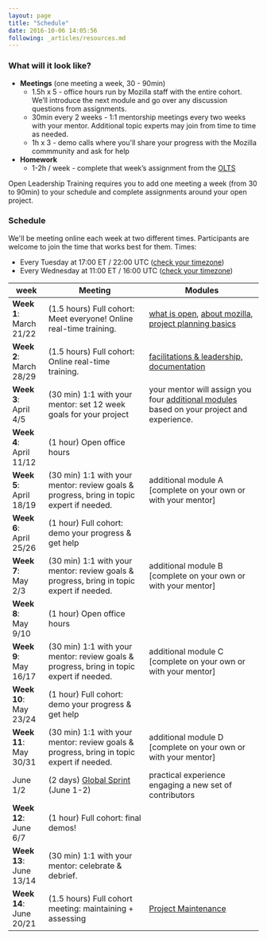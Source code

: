 ```yaml
---
layout: page
title: "Schedule"
date: 2016-10-06 14:05:56
following: _articles/resources.md
---
```


### What will it look like?
* **Meetings** (one meeting a week, 30 - 90min)
  * 1.5h x 5 - office hours run by Mozilla staff with the entire cohort. We’ll introduce the next module and go over any discussion questions from assignments.
  * 30min every 2 weeks - 1:1 mentorship meetings every two weeks with your mentor. Additional topic experts may join from time to time as needed.
  * 1h x 3 - demo calls where you'll share your progress with the Mozilla commmunity and ask for help
* **Homework**
  * 1-2h / week - complete that week’s assignment from the [OLTS](http://mzl.la/open-leadership)

Open Leadership Training requires you to add one meeting a week (from 30 to 90min) to your schedule and complete assignments around your open project.

### Schedule
We'll be meeting online each week at two different times. Participants are welcome to join the time that works best for them. Times:

* Every Tuesday at 17:00 ET / 22:00 UTC ([check your timezone](http://arewemeetingyet.com/Toronto/2017-03-21/17:00/w/Open%20Leadership%20Training))
* Every Wednesday at 11:00 ET / 16:00 UTC ([check your timezone](http://arewemeetingyet.com/Toronto/2017-03-22/11:00/w/Open%20Leadership%20Training))

week | Meeting | Modules
--- | --- | ---
**Week 1**:<br /> March 21/22 | (1.5 hours) Full cohort: Meet everyone! Online real-time training. | [what is open](https://mozilla.github.io/open-leadership-training-series/articles/introduction-to-open-leadership/introduction-to-working-open/), [about mozilla](https://mozilla.github.io/open-leadership-training-series/articles/introduction-to-open-leadership/getting-to-know-mozilla-and-the-leadership-network/), [project planning basics](https://mozilla.github.io/open-leadership-training-series/articles/opening-your-project/)
**Week 2**:<br /> March 28/29 | (1.5 hours) Full cohort: Online real-time training. | [facilitations & leadership, documentation](https://mozilla.github.io/open-leadership-training-series/articles/running-awesome-community-events/)
**Week 3**:<br /> April 4/5 | (30 min) 1:1 with your mentor: set 12 week goals for your project | your mentor will assign you four [additional modules](http://mzl.la/open-leadership) based on your project and experience.
**Week 4**:<br /> April 11/12 | (1 hour) Open office hours
**Week 5**:<br /> April 18/19 | (30 min) 1:1 with your mentor: review goals & progress, bring in topic expert if needed. | additional module A [complete on your own or with your mentor]
**Week 6**:<br /> April 25/26 | (1 hour) Full cohort: demo your progress & get help
**Week 7**:<br /> May 2/3 | (30 min) 1:1 with your mentor: review goals & progress, bring in topic expert if needed.  | additional module B [complete on your own or with your mentor]
**Week 8**:<br /> May 9/10 | (1 hour) Open office hours
**Week 9**:<br /> May 16/17 | (30 min) 1:1 with your mentor: review goals & progress, bring in topic expert if needed.  | additional module C [complete on your own or with your mentor]
**Week 10**:<br /> May 23/24 | (1 hour) Full cohort: demo your progress & get help
**Week 11**:<br /> May 30/31 | (30 min) 1:1 with your mentor: review goals & progress, bring in topic expert if needed.  | additional module D [complete on your own or with your mentor]
June 1/2 | (2 days) [Global Sprint](https://science.mozilla.org/programs/events/global-sprint-2017) (June 1-2) | practical experience engaging a new set of contributors
**Week 12**:<br /> June 6/7 | (1 hour) Full cohort: final demos!
**Week 13**:<br /> June 13/14 | (30 min) 1:1 with your mentor: celebrate & debrief.
**Week 14**:<br /> June 20/21 | (1.5 hours) Full cohort meeting: maintaining + assessing | [Project Maintenance](https://mozilla.github.io/open-leadership-training-series/articles/open-project-maintenance/)
